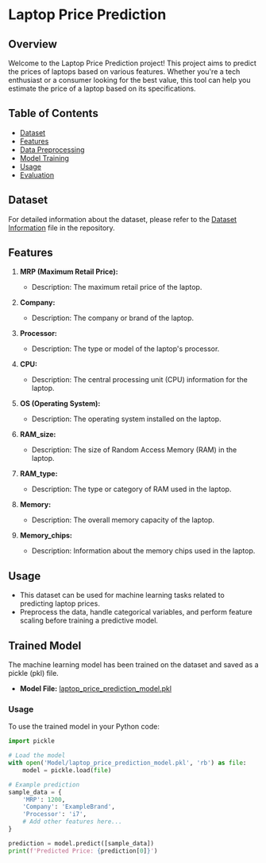 # Laptop Price Prediction

## Overview

Welcome to the Laptop Price Prediction project! This project aims to predict the prices of laptops based on various features. Whether you're a tech enthusiast or a consumer looking for the best value, this tool can help you estimate the price of a laptop based on its specifications.

## Table of Contents

- [Dataset](#dataset)
- [Features](#features)
- [Data Preprocessing](#data-preprocessing)
- [Model Training](#model-training)
- [Usage](#usage)
- [Evaluation](#evaluation)

## Dataset

For detailed information about the dataset, please refer to the [Dataset Information](./Flipcart%20laptop.docx) file in the repository.


## Features

1. **MRP (Maximum Retail Price):**
   - Description: The maximum retail price of the laptop.

2. **Company:**
   - Description: The company or brand of the laptop.

3. **Processor:**
   - Description: The type or model of the laptop's processor.

4. **CPU:**
   - Description: The central processing unit (CPU) information for the laptop.

5. **OS (Operating System):**
   - Description: The operating system installed on the laptop.

6. **RAM_size:**
   - Description: The size of Random Access Memory (RAM) in the laptop.

7. **RAM_type:**
   - Description: The type or category of RAM used in the laptop.

8. **Memory:**
   - Description: The overall memory capacity of the laptop.

9. **Memory_chips:**
   - Description: Information about the memory chips used in the laptop.

## Usage

- This dataset can be used for machine learning tasks related to predicting laptop prices.
- Preprocess the data, handle categorical variables, and perform feature scaling before training a predictive model.





## Trained Model

The machine learning model has been trained on the dataset and saved as a pickle (pkl) file.

- **Model File:** [laptop_price_prediction_model.pkl](./Model/pipe.pkl)

### Usage

To use the trained model in your Python code:

```python
import pickle

# Load the model
with open('Model/laptop_price_prediction_model.pkl', 'rb') as file:
    model = pickle.load(file)

# Example prediction
sample_data = {
    'MRP': 1200,
    'Company': 'ExampleBrand',
    'Processor': 'i7',
    # Add other features here...
}

prediction = model.predict([sample_data])
print(f'Predicted Price: {prediction[0]}')
```

